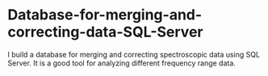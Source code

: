# Database-for-merging-and-correcting-data-SQL-Server

I build a database for merging and correcting spectroscopic data using SQL Server. It is a good tool for analyzing different frequency range data.
